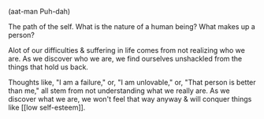 (aat-man Puh-dah)

The path of the self. What is the nature of a human being? What makes up a person?

Alot of our difficulties & suffering in life comes from not realizing who we are. As we discover who we are, we find ourselves unshackled from the things that hold us back.

Thoughts like, "I am a failure," or, "I am unlovable," or, "That person is better than me," all stem from not understanding what we really are. As we discover what we are, we won't feel that way anyway & will conquer things like [[low self-esteem]].

